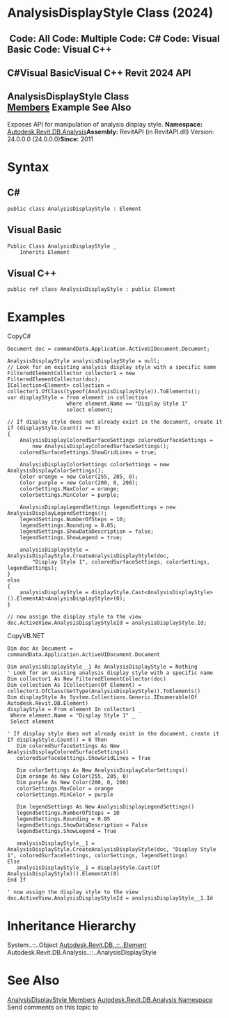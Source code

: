 # AnalysisDisplayStyle Class (2024)

﻿
 Code: All Code: Multiple Code: C# Code: Visual Basic Code: Visual C++   
---  
C#Visual BasicVisual C++
Revit 2024 API  
---  
AnalysisDisplayStyle Class  
[Members](ea2b6aa1-9174-4f95-17f9-f75496564de0.md "AnalysisDisplayStyle Members") Example See Also  
---  
Exposes API for manipulation of analysis display style. 
**Namespace:** [Autodesk.Revit.DB.Analysis](958e2e12-587d-f188-5d7b-f13d7dbfdf48.md "Autodesk.Revit.DB.Analysis Namespace")**Assembly:** RevitAPI (in RevitAPI.dll) Version: 24.0.0.0 (24.0.0.0)**Since:** 2011 
# Syntax
C#  
---  
```text
public class AnalysisDisplayStyle : Element
```
  
Visual Basic  
---  
```text
Public Class AnalysisDisplayStyle _
	Inherits Element
```
  
Visual C++  
---  
```text
public ref class AnalysisDisplayStyle : public Element
```
  
# Examples
CopyC#
```text
Document doc = commandData.Application.ActiveUIDocument.Document;

AnalysisDisplayStyle analysisDisplayStyle = null;
// Look for an existing analysis display style with a specific name
FilteredElementCollector collector1 = new FilteredElementCollector(doc);
ICollection<Element> collection = collector1.OfClass(typeof(AnalysisDisplayStyle)).ToElements();
var displayStyle = from element in collection 
                   where element.Name == "Display Style 1" 
                   select element;

// If display style does not already exist in the document, create it
if (displayStyle.Count() == 0)
{
    AnalysisDisplayColoredSurfaceSettings coloredSurfaceSettings = 
        new AnalysisDisplayColoredSurfaceSettings();
    coloredSurfaceSettings.ShowGridLines = true;

    AnalysisDisplayColorSettings colorSettings = new AnalysisDisplayColorSettings();
    Color orange = new Color(255, 205, 0);
    Color purple = new Color(200, 0, 200);
    colorSettings.MaxColor = orange;
    colorSettings.MinColor = purple;

    AnalysisDisplayLegendSettings legendSettings = new AnalysisDisplayLegendSettings();
    legendSettings.NumberOfSteps = 10;
    legendSettings.Rounding = 0.05;
    legendSettings.ShowDataDescription = false;
    legendSettings.ShowLegend = true;

    analysisDisplayStyle = AnalysisDisplayStyle.CreateAnalysisDisplayStyle(doc, 
        "Display Style 1", coloredSurfaceSettings, colorSettings, legendSettings);
}
else
{
    analysisDisplayStyle = displayStyle.Cast<AnalysisDisplayStyle>().ElementAt<AnalysisDisplayStyle>(0);
}

// now assign the display style to the view
doc.ActiveView.AnalysisDisplayStyleId = analysisDisplayStyle.Id;
```

CopyVB.NET
```text
Dim doc As Document = commandData.Application.ActiveUIDocument.Document

Dim analysisDisplayStyle__1 As AnalysisDisplayStyle = Nothing
' Look for an existing analysis display style with a specific name
Dim collector1 As New FilteredElementCollector(doc)
Dim collection As ICollection(Of Element) = collector1.OfClass(GetType(AnalysisDisplayStyle)).ToElements()
Dim displayStyle As System.Collections.Generic.IEnumerable(Of Autodesk.Revit.DB.Element)
displayStyle = From element In collector1 _
 Where element.Name = "Display Style 1" _
 Select element

' If display style does not already exist in the document, create it
If displayStyle.Count() = 0 Then
   Dim coloredSurfaceSettings As New AnalysisDisplayColoredSurfaceSettings()
   coloredSurfaceSettings.ShowGridLines = True

   Dim colorSettings As New AnalysisDisplayColorSettings()
   Dim orange As New Color(255, 205, 0)
   Dim purple As New Color(200, 0, 200)
   colorSettings.MaxColor = orange
   colorSettings.MinColor = purple

   Dim legendSettings As New AnalysisDisplayLegendSettings()
   legendSettings.NumberOfSteps = 10
   legendSettings.Rounding = 0.05
   legendSettings.ShowDataDescription = False
   legendSettings.ShowLegend = True

   analysisDisplayStyle__1 = AnalysisDisplayStyle.CreateAnalysisDisplayStyle(doc, "Display Style 1", coloredSurfaceSettings, colorSettings, legendSettings)
Else
   analysisDisplayStyle__1 = displayStyle.Cast(Of AnalysisDisplayStyle)().ElementAt(0)
End If

' now assign the display style to the view
doc.ActiveView.AnalysisDisplayStyleId = analysisDisplayStyle__1.Id
```

# Inheritance Hierarchy
System..::..Object [Autodesk.Revit.DB..::..Element](eb16114f-69ea-f4de-0d0d-f7388b105a16.md "Element Class") Autodesk.Revit.DB.Analysis..::..AnalysisDisplayStyle
# See Also
[AnalysisDisplayStyle Members](ea2b6aa1-9174-4f95-17f9-f75496564de0.md "AnalysisDisplayStyle Members")
[Autodesk.Revit.DB.Analysis Namespace](958e2e12-587d-f188-5d7b-f13d7dbfdf48.md "Autodesk.Revit.DB.Analysis Namespace")
Send comments on this topic to 